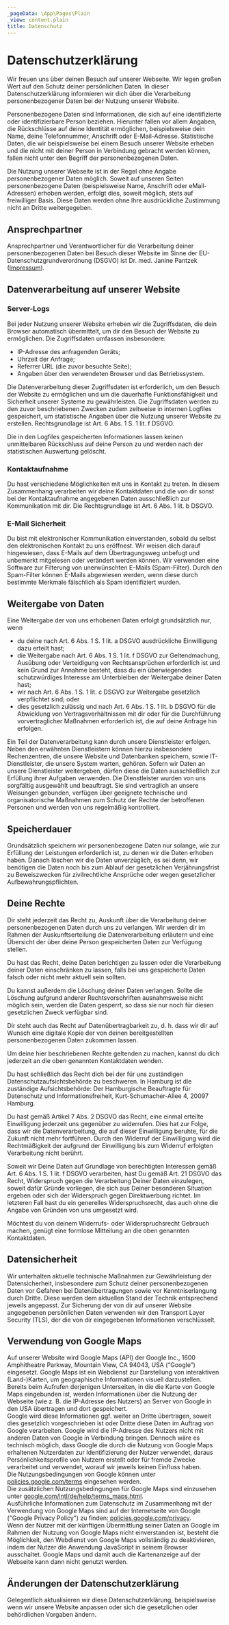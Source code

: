 ```yaml
---
_pageData: \App\Pages\Plain
_view: content.plain
title: Datenschutz
---
```


# Datenschutz&shy;erklärung

Wir freuen uns über deinen Besuch auf unserer Webseite. Wir legen großen Wert auf den Schutz deiner persönlichen Daten. In dieser Datenschutzerklärung informieren wir dich über die Verarbeitung personenbezogener Daten bei der Nutzung unserer Website.

Personenbezogene Daten sind Informationen, die sich auf eine identifizierte oder identifizierbare Person beziehen. Hierunter fallen vor allem Angaben, die Rückschlüsse auf deine Identität ermöglichen, beispielsweise dein Name, deine Telefonnummer, Anschrift oder E-Mail-Adresse. Statistische Daten, die wir beispielsweise bei einem Besuch unserer Website erheben und die nicht mit deiner Person in Verbindung gebracht werden können, fallen nicht unter den Begriff der personenbezogenen Daten.

Die Nutzung unserer Webseite ist in der Regel ohne Angabe personenbezogener Daten möglich. Soweit auf unseren Seiten personenbezogene Daten (beispielsweise Name, Anschrift oder eMail-Adressen) erhoben werden, erfolgt dies, soweit möglich, stets auf freiwilliger Basis. Diese Daten werden ohne Ihre ausdrückliche Zustimmung nicht an Dritte weitergegeben.  

## Ansprechpartner

Ansprechpartner und Verantwortlicher für die Verarbeitung deiner personenbezogenen Daten bei Besuch dieser Website im Sinne der EU-Datenschutzgrundverordnung (DSGVO) ist Dr. med. Janine Pantzek ([Impressum](/impressum)).

## Daten&shy;verarbeitung auf unserer Website

### Server-Logs

Bei jeder Nutzung unserer Website erheben wir die Zugriffsdaten, die dein Browser automatisch übermittelt, um dir den Besuch der Website zu ermöglichen. Die Zugriffsdaten umfassen insbesondere:

* IP-Adresse des anfragenden Geräts;
* Uhrzeit der Anfrage;
* Referrer URL (die zuvor besuchte Seite);
* Angaben über den verwendeten Browser und das Betriebssystem.

Die Datenverarbeitung dieser Zugriffsdaten ist erforderlich, um den Besuch der Website zu ermöglichen und um die dauerhafte Funktionsfähigkeit und Sicherheit unserer Systeme zu gewährleisten. Die Zugriffsdaten werden zu den zuvor beschriebenen Zwecken zudem zeitweise in internen Logfiles gespeichert, um statistische Angaben über die Nutzung unserer Website zu erstellen. Rechtsgrundlage ist Art. 6 Abs. 1 S. 1 lit. f DSGVO.

Die in den Logfiles gespeicherten Informationen lassen keinen unmittelbaren Rückschluss auf deine Person zu und werden nach der statistischen Auswertung gelöscht.

### Kontaktaufnahme

Du hast verschiedene Möglichkeiten mit uns in Kontakt zu treten. In diesem Zusammenhang verarbeiten wir deine Kontaktdaten und die von dir sonst bei der Kontaktaufnahme angegebenen Daten ausschließlich zur Kommunikation mit dir. Die Rechtsgrundlage ist Art. 6 Abs. 1 lit. b DSGVO.

### E-Mail Sicherheit

Du bist mit elektronischer Kommunikation einverstanden, sobald du selbst den elektronischen Kontakt zu uns eröffnest. Wir weisen dich darauf hingewiesen, dass E-Mails auf dem Übertragungsweg unbefugt und unbemerkt mitgelesen oder verändert werden können. Wir verwenden eine Software zur Filterung von unerwünschten E-Mails (Spam-Filter). Durch den Spam-Filter können E-Mails abgewiesen werden, wenn diese durch bestimmte Merkmale fälschlich als Spam identifiziert wurden.

## Weitergabe von Daten

Eine Weitergabe der von uns erhobenen Daten erfolgt grundsätzlich nur, wenn

* du deine nach Art. 6 Abs. 1 S. 1 lit. a DSGVO ausdrückliche Einwilligung dazu erteilt hast;
* die Weitergabe nach Art. 6 Abs. 1 S. 1 lit. f DSGVO zur Geltendmachung, Ausübung oder Verteidigung von Rechtsansprüchen erforderlich ist und kein Grund zur Annahme besteht, dass du ein überwiegendes schutzwürdiges Interesse am Unterbleiben der Weitergabe deiner Daten hast;
* wir nach Art. 6 Abs. 1 S. 1 lit. c DSGVO zur Weitergabe gesetzlich verpflichtet sind; oder
* dies gesetzlich zulässig und nach Art. 6 Abs. 1 S. 1 lit. b DSGVO für die Abwicklung von Vertragsverhältnissen mit dir oder für die Durchführung vorvertraglicher Maßnahmen erforderlich ist, die auf deine Anfrage hin erfolgen.

Ein Teil der Datenverarbeitung kann durch unsere Dienstleister erfolgen. Neben den erwähnten Dienstleistern können hierzu insbesondere Rechenzentren, die unsere Website und Datenbanken speichern, sowie IT-Dienstleister, die unsere System warten, gehören. Sofern wir Daten an unsere Dienstleister weitergeben, dürfen diese die Daten ausschließlich zur Erfüllung ihrer Aufgaben verwenden. Die Dienstleister wurden von uns sorgfältig ausgewählt und beauftragt. Sie sind vertraglich an unsere Weisungen gebunden, verfügen über geeignete technische und organisatorische Maßnahmen zum Schutz der Rechte der betroffenen Personen und werden von uns regelmäßig kontrolliert.

## Speicherdauer

Grundsätzlich speichern wir personenbezogene Daten nur solange, wie zur Erfüllung der Leistungen erforderlich ist, zu denen wir die Daten erhoben haben. Danach löschen wir die Daten unverzüglich, es sei denn, wir benötigen die Daten noch bis zum Ablauf der gesetzlichen Verjährungsfrist zu Beweiszwecken für zivilrechtliche Ansprüche oder wegen gesetzlicher Aufbewahrungspflichten.

## Deine Rechte

Dir steht jederzeit das Recht zu, Auskunft über die Verarbeitung deiner personenbezogenen Daten durch uns zu verlangen. Wir werden dir im Rahmen der Auskunftserteilung die Datenverarbeitung erläutern und eine Übersicht der über deine Person gespeicherten Daten zur Verfügung stellen.

Du hast das Recht, deine Daten berichtigen zu lassen oder die Verarbeitung deiner Daten einschränken zu lassen, falls bei uns gespeicherte Daten falsch oder nicht mehr aktuell sein sollten.

Du kannst außerdem die Löschung deiner Daten verlangen. Sollte die Löschung aufgrund anderer Rechtsvorschriften ausnahmsweise nicht möglich sein, werden die Daten gesperrt, so dass sie nur noch für diesen gesetzlichen Zweck verfügbar sind.

Dir steht auch das Recht auf Datenübertragbarkeit zu, d. h. dass wir dir auf Wunsch eine digitale Kopie der von deinen bereitgestellten personenbezogenen Daten zukommen lassen.

Um deine hier beschriebenen Rechte geltenden zu machen, kannst du dich jederzeit an die oben genannten Kontaktdaten wenden.

Du hast schließlich das Recht dich bei der für uns zuständigen Datenschutzaufsichtsbehörde zu beschweren. In Hamburg ist die zuständige Aufsichtsbehörde: Der Hamburgische Beauftragte für Datenschutz und Informationsfreiheit, Kurt-Schumacher-Allee 4, 20097 Hamburg.

Du hast gemäß Artikel 7 Abs. 2 DSGVO das Recht, eine einmal erteilte Einwilligung jederzeit uns gegenüber zu widerrufen. Dies hat zur Folge, dass wir die Datenverarbeitung, die auf dieser Einwilligung beruhte, für die Zukunft nicht mehr fortführen. Durch den Widerruf der Einwilligung wird die Rechtmäßigkeit der aufgrund der Einwilligung bis zum Widerruf erfolgten Verarbeitung nicht berührt.

Soweit wir Deine Daten auf Grundlage von berechtigten Interessen gemäß Art. 6 Abs. 1 S. 1 lit. f DSGVO verarbeiten, hast Du gemäß Art. 21 DSGVO das Recht, Widerspruch gegen die Verarbeitung Deiner Daten einzulegen, soweit dafür Gründe vorliegen, die sich aus Deiner besonderen Situation ergeben oder sich der Widerspruch gegen Direktwerbung richtet. Im letzteren Fall hast du ein generelles Widerspruchsrecht, das auch ohne die Angabe von Gründen von uns umgesetzt wird.

Möchtest du von deinem Widerrufs- oder Widerspruchsrecht Gebrauch machen, genügt eine formlose Mitteilung an die oben genannten Kontaktdaten.

## Daten&shy;sicherheit

Wir unterhalten aktuelle technische Maßnahmen zur Gewährleistung der Datensicherheit, insbesondere zum Schutz deiner personenbezogenen Daten vor Gefahren bei Datenübertragungen sowie vor Kenntniserlangung durch Dritte. Diese werden dem aktuellen Stand der Technik entsprechend jeweils angepasst. Zur Sicherung der von dir auf unserer Website angegebenen persönlichen Daten verwenden wir den Transport Layer Security (TLS), der die von dir eingegebenen Informationen verschlüsselt.

## Verwendung von Google Maps

Auf unserer Website wird Google Maps (API) der Google Inc., 1600 Amphitheatre Parkway, Mountain View, CA 94043, USA (“Google”) eingesetzt. Google Maps ist ein Webdienst zur Darstellung von interaktiven (Land-)Karten, um geographische Informationen visuell darzustellen. Bereits beim Aufrufen derjenigen Unterseiten, in die die Karte von Google Maps eingebunden ist, werden Informationen über die Nutzung der Webseite (wie z. B. die IP-Adresse des Nutzers) an Server von Google in den USA übertragen und dort gespeichert.  
Google wird diese Informationen ggf. weiter an Dritte übertragen, soweit dies gesetzlich vorgeschrieben ist oder Dritte diese Daten im Auftrag von Google verarbeiten. Google wird die IP-Adresse des Nutzers nicht mit anderen Daten von Google in Verbindung bringen. Dennoch wäre es technisch möglich, dass Google die durch die Nutzung von Google Maps erhaltenen Nutzerdaten zur Identifizierung der Nutzer verwendet, daraus Persönlichkeitsprofile von Nutzern erstellt oder für fremde Zwecke verarbeitet und verwendet, worauf wir jeweils keinen Einfluss haben.  
Die Nutzungsbedingungen von Google können unter [policies.google.com/terms](https://policies.google.com/terms) eingesehen werden.  
Die zusätzlichen Nutzungsbedingungen für Google Maps sind einzusehen unter [google.com/intl/de/help/terms_maps.html](https://www.google.com/intl/de/help/terms_maps.html).  
Ausführliche Informationen zum Datenschutz im Zusammenhang mit der Verwendung von Google Maps sind auf der Internetseite von Google ("Google Privacy Policy") zu finden: [policies.google.com/privacy](https://policies.google.com/privacy).  
Wenn der Nutzer mit der künftigen Übermittlung seiner Daten an Google im Rahmen der Nutzung von Google Maps nicht einverstanden ist, besteht die Möglichkeit, den Webdienst von Google Maps vollständig zu deaktivieren, indem der Nutzer die Anwendung JavaScript in seinem Browser ausschaltet. Google Maps und damit auch die Kartenanzeige auf der Webseite kann dann nicht genutzt werden.

## Änderungen der Datenschutz&shy;erklärung

Gelegentlich aktualisieren wir diese Datenschutzerklärung, beispielsweise wenn wir unsere Website anpassen oder sich die gesetzlichen oder behördlichen Vorgaben ändern.
